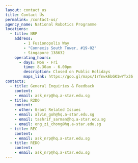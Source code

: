 ```yaml
---
layout: contact_us
title: Contact Us
permalink: /contact-us/
agency_name: National Robotics Programme
locations:
  - title: NRP
    address:
        - 1 Fusionopolis Way
        - "Connexis South Tower, #19-02"
        - Singapore 138632
    operating_hours:
      - days: Mon - Fri
        time: 8.30am - 6.00pm
        description: Closed on Public Holidays
        maps_link: https://goo.gl/maps/1rfnwkEbGK1wYTx36
contacts:
  - title: General Enquiries & Feedback
    content:
    - email: ask_nrp@hq.a-star.edu.sg
  - title: R2DO
    content:
    - other: Grant Related Issues
    - email: alvin_goh@hq.a-star.edu.sg
    - email: tashrif_sarman@hq.a-star.edu.sg
    - email: ong_zi_chong@hq.a-star.edu.sg
  - title: REC
    content:
    - email: ask_nrp@hq.a-star.edu.sg
  - title: REDO
    content:
    - email: ask_nrp@hq.a-star.edu.sg
---
```

  